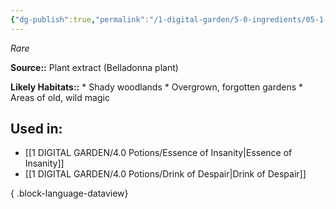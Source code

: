 ```yaml
---
{"dg-publish":true,"permalink":"/1-digital-garden/5-0-ingredients/05-1-plants/vial-of-belladonna-essence/","tags":["ingredient","rare"]}
---
```


*Rare*

**Source::** Plant extract (Belladonna plant)

**Likely Habitats::** * Shady woodlands * Overgrown, forgotten gardens * Areas of old, wild magic

## Used in:

- [[1 DIGITAL GARDEN/4.0 Potions/Essence of Insanity\|Essence of Insanity]]
- [[1 DIGITAL GARDEN/4.0 Potions/Drink of Despair\|Drink of Despair]]

{ .block-language-dataview}

